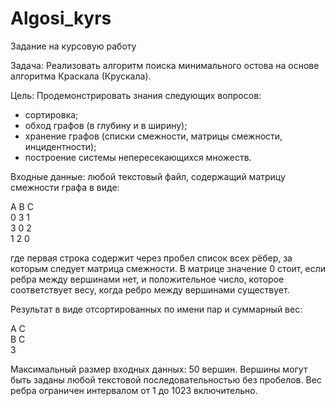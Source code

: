 # Algosi_kyrs

Задание на курсовую работу

Задача: Реализовать алгоритм поиска минимального остова на основе алгоритма Краскала (Крускала).

Цель: Продемонстрировать знания следующих вопросов:

- сортировка;
- обход графов (в глубину и в ширину);
- хранение графов (списки смежности, матрицы смежности, инцидентности);
- построение системы непересекающихся множеств.

Входные данные: любой текстовый файл, содержащий матрицу смежности графа в виде:

 A  B  C  
 0  3  1  
 3  0  2  
 1  2  0
 
где первая строка содержит через пробел список всех рёбер, за которым следует матрица смежности. В матрице значение 0 стоит, если ребра между вершинами нет, и положительное число, которое соответствует весу, когда ребро между вершинами существует.

Результат в виде отсортированных по имени пар и суммарный вес:

A C  
B C  
3

Максимальный размер входных данных: 50 вершин. Вершины могут быть заданы любой текстовой последовательностью без пробелов. Вес ребра ограничен интервалом от 1 до 1023 включительно.
